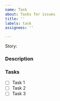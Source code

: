 ```yaml
---
name: Task
about: Tasks for issues
title: ''
labels: task
assignees: ''

---
```


Story:

### Description

### Tasks

- [ ] Task 1
- [ ] Task 2
- [ ] Task 3
